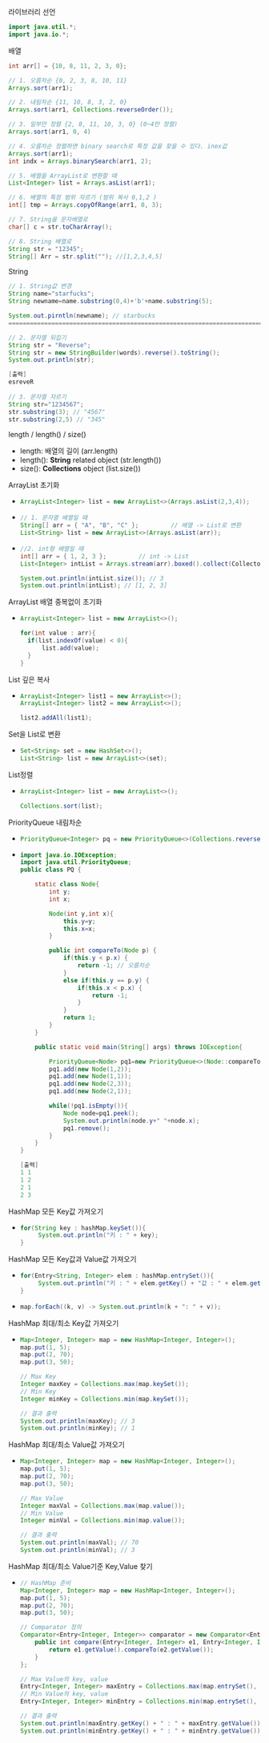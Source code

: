 라이브러리 선언

```java
import java.util.*;
import java.io.*;
```



배열

```java
int arr[] = {10, 8, 11, 2, 3, 0};

// 1. 오름차순 {0, 2, 3, 8, 10, 11}
Arrays.sort(arr1);

// 2. 내림차순 {11, 10, 8, 3, 2, 0}
Arrays.sort(arr1, Collections.reverseOrder());

// 3. 일부만 정렬 {2, 8, 11, 10, 3, 0} (0~4만 정렬)
Arrays.sort(arr1, 0, 4)

// 4. 오름차순 정렬하면 binary search로 특정 값을 찾을 수 있다. inex값
Arrays.sort(arr1);
int indx = Arrays.binarySearch(arr1, 2);

// 5. 배열을 ArrayList로 변환할 때
List<Integer> list = Arrays.asList(arr1);

// 6. 배열의 특정 범위 자르기 (범위 복사 0,1,2 )
int[] tmp = Arrays.copyOfRange(arr1, 0, 3);

// 7. String을 문자배열로
char[] c = str.toCharArray();

// 8. String 배열로 
String str = "12345";
String[] Arr = str.split(""); //[1,2,3,4,5]
```



String

```java
// 1. String값 변경
String name="starfucks";
String newname=name.substring(0,4)+'b'+name.substring(5);

System.out.pirntln(newname); // starbucks
============================================================================

// 2. 문자열 뒤집기
String str = "Reverse";
String str = new StringBuilder(words).reverse().toString();
System.out.println(str); 

[출력]
esreveR
    
// 3. 문자열 자르기
String str="1234567";
str.substring(3); // "4567"
str.substring(2,5) // "345"
```



length / length() / size()

- length: 배열의 길이 (arr.length)
- length(): **String** related object (str.length())
- size(): **Collections** object (list.size())



ArrayList  초기화

- ```java
  ArrayList<Integer> list = new ArrayList<>(Arrays.asList(2,3,4));
  ```
  
- ```java
  // 1. 문자열 배열일 떄
  String[] arr = { "A", "B", "C" };         // 배열 -> List로 변환        
  List<String> list = new ArrayList<>(Arrays.asList(arr));
  ```

- ```java
  //2. int형 배열일 때
  int[] arr = { 1, 2, 3 };         // int -> List        
  List<Integer> intList = Arrays.stream(arr).boxed().collect(Collectors.toList()); 
  
  System.out.println(intList.size()); // 3        
  System.out.println(intList); // [1, 2, 3]
  ```

ArrayList 배열 중복없이 초기화

- ```java
  ArrayList<Integer> list = new ArrayList<>();
  
  for(int value : arr){
  	if(list.indexOf(value) < 0){
  		list.add(value);
  	}
  }
  ```

List 깊은 복사

- ```java
  ArrayList<Integer> list1 = new ArrayList<>();
  ArrayList<Integer> list2 = new ArrayList<>();
  
  list2.addAll(list1);
  ```

Set을 List로 변환

- ```java
  Set<String> set = new HashSet<>();
  List<String> list = new ArrayList<>(set);
  ```

List정렬

- ```java
  ArrayList<Integer> list = new ArrayList<>();
  
  Collections.sort(list);
  ```



PriorityQueue 내림차순

- ```java
  PriorityQueue<Integer> pq = new PriorityQueue<>(Collections.reverseOrder());
  ```

- ```java
  import java.io.IOException;
  import java.util.PriorityQueue;
  public class PQ {
  
      static class Node{
          int y;
          int x;
  
          Node(int y,int x){
              this.y=y;
              this.x=x;
          }
  
          public int compareTo(Node p) {
              if(this.y < p.x) {
                  return -1; // 오름차순
              }
              else if(this.y == p.y) {
                  if(this.x < p.x) {
                      return -1;
                  }
              }
              return 1;
          }
      }
  
      public static void main(String[] args) throws IOException{
  
          PriorityQueue<Node> pq1=new PriorityQueue<>(Node::compareTo);
          pq1.add(new Node(1,2));
          pq1.add(new Node(1,1));
          pq1.add(new Node(2,3));
          pq1.add(new Node(2,1));
  
          while(!pq1.isEmpty()){
              Node node=pq1.peek();
              System.out.println(node.y+" "+node.x);
              pq1.remove();
          }
      }
  }
  
  [출력]
  1 1
  1 2
  2 1
  2 3
  ```



HashMap 모든 Key값 가져오기

- ```java
  for(String key : hashMap.keySet()){
       System.out.println("키 : " + key);
  }
  ```

HashMap 모든 Key값과 Value값 가져오기

- ```java
  for(Entry<String, Integer> elem : hashMap.entrySet()){
       System.out.println("키 : " + elem.getKey() + "값 : " + elem.getValue());
  }
  ```

- ```java
  map.forEach((k, v) -> System.out.println(k + ": " + v));
  ```

HashMap 최대/최소 Key값 가져오기

- ```java
  Map<Integer, Integer> map = new HashMap<Integer, Integer>();        
  map.put(1, 5);        
  map.put(2, 70);        
  map.put(3, 50);         
  
  // Max Key        
  Integer maxKey = Collections.max(map.keySet());         
  // Min Key        
  Integer minKey = Collections.min(map.keySet());         
  
  // 결과 출력        
  System.out.println(maxKey); // 3        
  System.out.println(minKey); // 1
  ```

HashMap 최대/최소 Value값 가져오기

- ```java
  Map<Integer, Integer> map = new HashMap<Integer, Integer>();        
  map.put(1, 5);        
  map.put(2, 70);        
  map.put(3, 50);         
  
  // Max Value        
  Integer maxVal = Collections.max(map.value());         
  // Min Value        
  Integer minVal = Collections.min(map.value());         
  
  // 결과 출력        
  System.out.println(maxVal); // 70        
  System.out.println(minVal); // 3
  ```

HashMap 최대/최소 Value기준 Key,Value 찾기

- ```java
  // HashMap 준비        
  Map<Integer, Integer> map = new HashMap<Integer, Integer>();        
  map.put(1, 5);        
  map.put(2, 70);        
  map.put(3, 50);         
  
  // Comparator 정의        
  Comparator<Entry<Integer, Integer>> comparator = new Comparator<Entry<Integer, Integer>>() {            @Override            
      public int compare(Entry<Integer, Integer> e1, Entry<Integer, Integer> e2) {
          return e1.getValue().compareTo(e2.getValue());
      }        
  };         
  
  // Max Value의 key, value        
  Entry<Integer, Integer> maxEntry = Collections.max(map.entrySet(), comparator);         
  // Min Value의 key, value        
  Entry<Integer, Integer> minEntry = Collections.min(map.entrySet(), comparator);         
  
  // 결과 출력        
  System.out.println(maxEntry.getKey() + " : " + maxEntry.getValue()); // 2 : 70
  System.out.println(minEntry.getKey() + " : " + minEntry.getValue()); // 1 : 5
  ```

